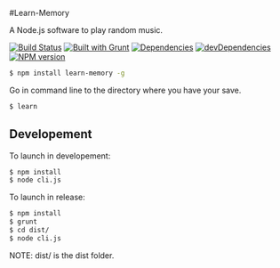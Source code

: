 #Learn-Memory

A Node.js software to play random music.

[![Build Status](https://travis-ci.org/cedced19/Learn-Memory.svg)](https://travis-ci.org/cedced19/Learn-Memory)
[![Built with Grunt](https://cdn.gruntjs.com/builtwith.png)](http://gruntjs.com/)
[![Dependencies](https://david-dm.org/cedced19/Learn-Memory.png)](https://david-dm.org/cedced19/Learn-Memory)
[![devDependencies](https://david-dm.org/cedced19/Learn-Memory/dev-status.png)](https://david-dm.org/cedced19/Learn-Memory#info=devDependencies)
[![NPM version](https://badge.fury.io/js/learn-memory.svg)](http://badge.fury.io/js/learn-memory)

```bash
$ npm install learn-memory -g
```

Go in command line to the directory where you have your save.

```bash
$ learn
```

## Developement

To launch in developement:

```bash
$ npm install
$ node cli.js
```

To launch in release:

```bash
$ npm install
$ grunt
$ cd dist/
$ node cli.js
```

NOTE: dist/ is the dist folder.